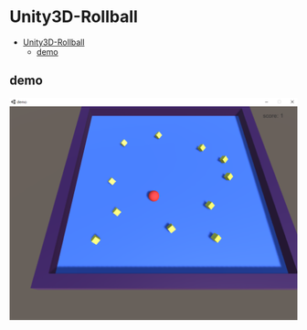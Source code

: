 # Unity3D-Rollball
- [Unity3D-Rollball](#unity3d-rollball)
  - [demo](#demo)

## demo
![img](./doc/img/demo.png)
